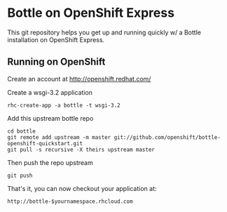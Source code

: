 Bottle on OpenShift Express
============================

This git repository helps you get up and running quickly w/ a Bottle installation
on OpenShift Express.


Running on OpenShift
----------------------------

Create an account at http://openshift.redhat.com/

Create a wsgi-3.2 application

    rhc-create-app -a bottle -t wsgi-3.2

Add this upstream bottle repo

    cd bottle
    git remote add upstream -m master git://github.com/openshift/bottle-openshift-quickstart.git
    git pull -s recursive -X theirs upstream master
    
Then push the repo upstream

    git push

That's it, you can now checkout your application at:

    http://bottle-$yournamespace.rhcloud.com


